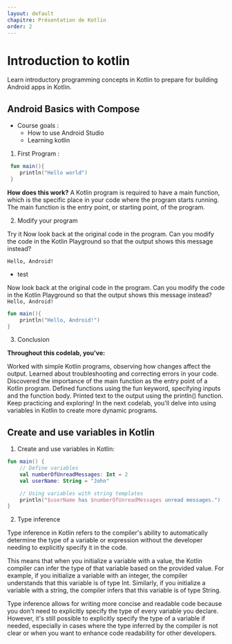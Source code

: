 ```yaml
---
layout: default
chapitre: Présentation de Kotlin
order: 2
---
```


# Introduction to kotlin

Learn introductory programming concepts in Kotlin to prepare for building Android apps in Kotlin.

## Android Basics with Compose

- Course goals :
  - How to use Android Studio
  - Learning kotlin

1. First Program :

```Kotlin
 fun main(){
    println("Hello world")
 }
```
**How does this work?**
 A Kotlin program is required to have a main function, which is the specific place in your code where the program starts running. The main function is the entry point, or starting point, of the program.

2. Modify your program

Try it
Now look back at the original code in the program. Can you modify the code in the Kotlin Playground so that the output shows this message instead?

`Hello, Android!`


- test 

Now look back at the original code in the program. Can you modify the code in the Kotlin Playground so that the output shows this message instead? `Hello, Android!`

```kotlin
fun main(){
    println("Hello, Android!")
}
```
3. Conclusion

**Throughout this codelab, you've:**

Worked with simple Kotlin programs, observing how changes affect the output.
Learned about troubleshooting and correcting errors in your code.
Discovered the importance of the main function as the entry point of a Kotlin program.
Defined functions using the fun keyword, specifying inputs and the function body.
Printed text to the output using the println() function.
Keep practicing and exploring! In the next codelab, you'll delve into using variables in Kotlin to create more dynamic programs.

## Create and use variables in Kotlin

1. Create and use variables in Kotlin:

```kotlin
fun main() {
    // Define variables
    val numberOfUnreadMessages: Int = 2
    val userName: String = "John"

    // Using variables with string templates
    println("$userName has $numberOfUnreadMessages unread messages.")
}
```
2. Type inference

Type inference in Kotlin refers to the compiler's ability to automatically determine the type of a variable or expression without the developer needing to explicitly specify it in the code.

This means that when you initialize a variable with a value, the Kotlin compiler can infer the type of that variable based on the provided value. For example, if you initialize a variable with an integer, the compiler understands that this variable is of type Int. Similarly, if you initialize a variable with a string, the compiler infers that this variable is of type String.

Type inference allows for writing more concise and readable code because you don't need to explicitly specify the type of every variable you declare. However, it's still possible to explicitly specify the type of a variable if needed, especially in cases where the type inferred by the compiler is not clear or when you want to enhance code readability for other developers.